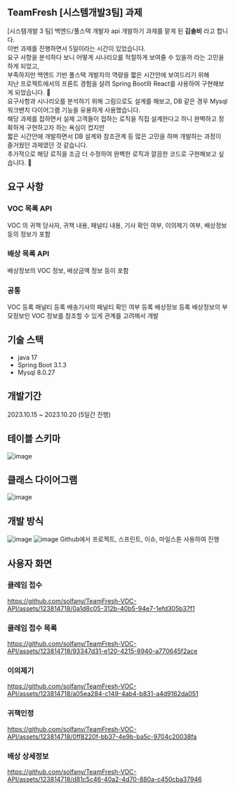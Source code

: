 ## TeamFresh [시스템개발3팀] 과제 
[시스템개발 3 팀] 백엔드/풀스택 개발자 api 개발하기 과제를 맡게 된 **김솔비** 라고 합니다.   
이번 과제를 진행하면서 5일이라는 시간이 있었습니다.     
요구 사항을 분석하다 보니 어떻게 시나리오를 적절하게 보여줄 수 있을까 라는 고민을 하게 되었고,     
부족하지만 백엔드 기반 풀스택 개발자의 역량을 짧은 시간안에 보여드리기 위해    
지난 프로젝트에서의 프론트 경험을 살려 Spring Boot와 React를 사용하여 구현해보게 되었습니다. 🤩    
요구사항과 시나리오를 분석하기 위해 그림으로도 설계를 해보고, DB 같은 경우 Mysql 워크밴치 다이어그램 기능을 유용하게 사용했습니다.     
해당 과제를 접하면서 실제 고객들이 접하는 로직을 직접 설계한다고 하니 완벽하고 정확하게 구현하고자 하는 욕심이 컸지만   
짧은 시간안에 개발하면서 DB 설계와 참조관계 등 많은 고민을 하며 개발하는 과정이 즐거웠던 과제였던 것 같습니다.    
추가적으로 해당 로직을 조금 더 수정하여 완벽한 로직과 깔끔한 코드로 구현해보고 싶습니다. 👏    


## 요구 사항 
### VOC 목록 API
VOC 의 귀책 당사자, 귀책 내용, 패널티 내용, 기사 확인 여부, 이의제기 여부, 배상정보 등의 정보가 포함
### 배상 목록 API
배상정보의 VOC 정보, 배상금액 정보 등이 포함
### 공통
VOC 등록
패널티 등록
배송기사의 패널티 확인 여부 등록
배상정보 등록
배상정보의 부모정보인 VOC 정보를 참조할 수 있게 관계를 고려해서 개발

## 기술 스택 
- java 17
- Spring Boot 3.1.3
- Mysql 8.0.27

## 개발기간 
2023.10.15 ~ 2023.10.20 (5일간 진행)

## 테이블 스키마 
![image](https://github.com/solfany/TeamFresh-VOC-API/assets/123814718/bad4e5b5-e673-4428-aa58-eb6194dd3158)


## 클래스 다이어그램
![image](https://github.com/solfany/TeamFresh-VOC-API/assets/123814718/96b79977-47e2-46e8-b8e1-d66fe8a5ab25)

## 개발 방식 
![image](https://github.com/solfany/TeamFresh-VOC-API/assets/123814718/6982fb70-48e4-4203-8d35-bfc60e895f2a)
![image](https://github.com/solfany/TeamFresh-VOC-API/assets/123814718/76c265c7-ba37-41c5-bed5-6f852c653fef)
Github에서 프로젝트, 스프린트, 이슈, 마일스톤 사용하여 진행 


## 사용자 화면

### 클레임 접수 
https://github.com/solfany/TeamFresh-VOC-API/assets/123814718/0a1d8c05-312b-40b5-94e7-1efd305b37f1

### 클레임 접수 목록
https://github.com/solfany/TeamFresh-VOC-API/assets/123814718/93347d31-e120-4215-8940-a770645f2ace


### 이의제기
https://github.com/solfany/TeamFresh-VOC-API/assets/123814718/a05ea284-c149-4ab4-b831-a4d9162da051


### 귀책인정

https://github.com/solfany/TeamFresh-VOC-API/assets/123814718/0ff8220f-bb37-4e9b-ba5c-9704c20038fa

### 배상 상세정보

https://github.com/solfany/TeamFresh-VOC-API/assets/123814718/d81c5c46-40a2-4d70-880a-c450cba37946





